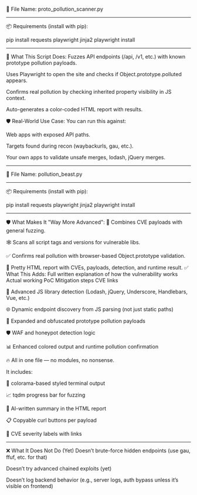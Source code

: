 🧬 File Name: proto_pollution_scanner.py
______________________________________________________
📦 Requirements (install with pip):

pip install requests playwright jinja2
playwright install

______________________________________________________
🚀 What This Script Does:
Fuzzes API endpoints (/api, /v1, etc.) with known prototype pollution payloads.

Uses Playwright to open the site and checks if Object.prototype.polluted appears.

Confirms real pollution by checking inherited property visibility in JS context.

Auto-generates a color-coded HTML report with results.

🛡️ Real-World Use Case:
You can run this against:

Web apps with exposed API paths.

Targets found during recon (waybackurls, gau, etc.).

Your own apps to validate unsafe merges, lodash, jQuery merges.

_______________________________________________________________________________________________

🧬 File Name: pollution_beast.py
______________________________________________________
📦 Requirements (install with pip):

pip install requests playwright jinja2
playwright install
______________________________________________________
🛡️ What Makes It "Way More Advanced":
💉 Combines CVE payloads with general fuzzing.

🕸️ Scans all script tags and versions for vulnerable libs.

✅ Confirms real pollution with browser-based Object.prototype validation.

📄 Pretty HTML report with CVEs, payloads, detection, and runtime result.
✅ What This Adds:
Full written explanation of how the vulnerability works
Actual working PoC
Mitigation steps
CVE links

🔎 Advanced JS library detection (Lodash, jQuery, Underscore, Handlebars, Vue, etc.)

🌐 Dynamic endpoint discovery from JS parsing (not just static paths)

💉 Expanded and obfuscated prototype pollution payloads

🛡️ WAF and honeypot detection logic

📊 Enhanced colored output and runtime pollution confirmation

🔥 All in one file — no modules, no nonsense.

It includes:

🎨 colorama-based styled terminal output

📈 tqdm progress bar for fuzzing

🧠 AI-written summary in the HTML report

📋 Copyable curl buttons per payload

🔐 CVE severity labels with links

_______________________________________________________________________________________________

❌ What It Does Not Do (Yet)
Doesn’t brute-force hidden endpoints (use gau, ffuf, etc. for that)

Doesn’t try advanced chained exploits (yet)

Doesn’t log backend behavior (e.g., server logs, auth bypass unless it’s visible on frontend)

